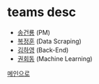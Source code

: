 # teams desc

* <a href="https://github.com/00FFEF">송건룡</a> (PM)
* <a href="https://github.com/yoonputer">복정훈</a> (Data Scraping)
* <a href="https://github.com/young-ha713">김하영</a> (Back-End)
* <a href="https://github.com/tecktonik08">권회동</a> (Machine Learning)

<a href="https://github.com/00FFEF/test_django">메인으로</a>
